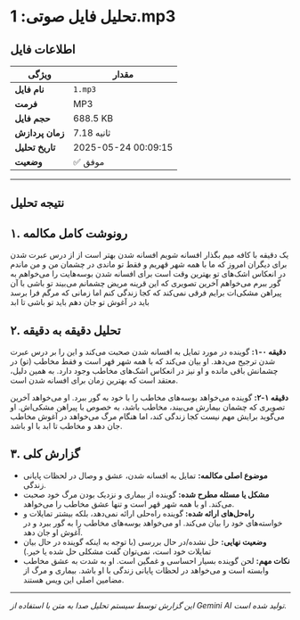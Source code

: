 # تحلیل فایل صوتی: 1.mp3

## اطلاعات فایل

| ویژگی | مقدار |
|--------|-------|
| **نام فایل** | `1.mp3` |
| **فرمت** | MP3 |
| **حجم فایل** | 688.5 KB |
| **زمان پردازش** | 7.18 ثانیه |
| **تاریخ تحلیل** | 2025-05-24 00:09:15 |
| **وضعیت** | ✅ موفق |

---

## نتیجه تحلیل

## ۱. رونوشت کامل مکالمه

یک دقیقه با کافه میم
بگذار افسانه شویم
افسانه شدن بهتر است از از درس عبرت شدن برای دیگران
امروز که ما با همه شهر قهریم و فقط تو ماندی در چشمان من و من ماندم در انعکاس اشک‌های تو
بهترین وقت است برای افسانه شدن
بوسه‌هایت را می‌خواهم به گور ببرم
می‌خواهم آخرین تصویری که این قرینه مریض چشمانم می‌بیند تو باشی
با آن پیراهن مشکی‌ات
برایم فرقی نمی‌کند که کجا زندگی کنم
اما زمانی که مرگم فرا برسد باید در آغوش تو جان دهم باید تو باشی تا ابد

## ۲. تحلیل دقیقه به دقیقه

**دقیقه ۰-۱:** گوینده در مورد تمایل به افسانه شدن صحبت می‌کند و این را بر درس عبرت شدن ترجیح می‌دهد. او بیان می‌کند که با همه شهر قهر است و فقط مخاطب (تو) در چشمانش باقی مانده و او نیز در انعکاس اشک‌های مخاطب وجود دارد. به همین دلیل، معتقد است که بهترین زمان برای افسانه شدن است.

**دقیقه ۱-۲:** گوینده می‌خواهد بوسه‌های مخاطب را با خود به گور ببرد. او می‌خواهد آخرین تصویری که چشمان بیمارش می‌بیند، مخاطب باشد، به خصوص با پیراهن مشکی‌اش. او می‌گوید برایش مهم نیست کجا زندگی کند، اما هنگام مرگ می‌خواهد در آغوش مخاطب جان دهد و مخاطب تا ابد با او باشد.

## ۳. گزارش کلی

- **موضوع اصلی مکالمه:** تمایل به افسانه شدن، عشق و وصال در لحظات پایانی زندگی.
- **مشکل یا مسئله مطرح شده:** گوینده از بیماری و نزدیک بودن مرگ خود صحبت می‌کند. او با همه شهر قهر است و تنها عشق مخاطب را می‌خواهد.
- **راه‌حل‌های ارائه شده:** گوینده راه‌حلی ارائه نمی‌دهد، بلکه بیشتر تمایلات و خواسته‌های خود را بیان می‌کند. او می‌خواهد بوسه‌های مخاطب را به گور ببرد و در آغوش او جان دهد.
- **وضعیت نهایی:** حل نشده/در حال بررسی (با توجه به اینکه گوینده در حال بیان تمایلات خود است، نمی‌توان گفت مشکلی حل شده یا خیر.)
- **نکات مهم:** لحن گوینده بسیار احساسی و غمگین است. او به شدت به عشق مخاطب وابسته است و می‌خواهد در لحظات پایانی زندگی با او باشد. بیماری و مرگ از مضامین اصلی این ویس هستند.


---

*این گزارش توسط سیستم تحلیل صدا به متن با استفاده از Gemini AI تولید شده است.*
